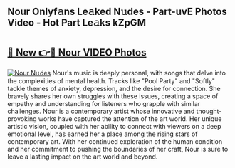 ## Nour Onlyf𝚊ns Le𝚊ked N𝚞des - Part-uvE Photos Video - Hot Part Le𝚊ks kZpGM

# <h2><a href="http://ab62353.deff.icu/?id=Nour">🔗 New 👉🔴 Nour VIDEO Photos</a></h2>

[![Nour N𝚞des](https://i.imgur.com/rIISA9y.gif)](http://ab62353.deff.icu/?id=Nour)
Nour's music is deeply personal, with songs that delve into the complexities of mental health. Tracks like "Pool Party" and "Softly" tackle themes of anxiety, depression, and the desire for connection. She bravely shares her own struggles with these issues, creating a space of empathy and understanding for listeners who grapple with similar challenges. Nour is a contemporary artist whose innovative and thought-provoking works have captured the attention of the art world. Her unique artistic vision, coupled with her ability to connect with viewers on a deep emotional level, has earned her a place among the rising stars of contemporary art. With her continued exploration of the human condition and her commitment to pushing the boundaries of her craft, Nour is sure to leave a lasting impact on the art world and beyond.
